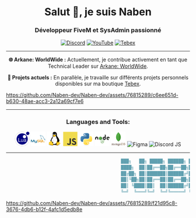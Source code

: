 <h1 align="center">Salut 👋, je suis Naben</h1>
<h3 align="center">Développeur FiveM et SysAdmin passionné</h3>

<p align="center">
  <a href="https://discord.gg/jVPyCuVENj"><img src="https://img.shields.io/badge/Discord-Join-blue?style=for-the-badge&logo=discord" alt="Discord"></a>
  <a href="https://www.youtube.com/@nabendev7009/"><img src="https://img.shields.io/badge/YouTube-Subscribe-red?style=for-the-badge&logo=youtube" alt="YouTube"></a>
  <a href="https://naben-dev.tebex.io/"><img src="https://img.shields.io/badge/Tebex-Shop-green?style=for-the-badge&logo=tebex" alt="Tebex"></a>
</p>

---

<p align="center">
  <b>🌐 Arkane: WorldWide :</b> Actuellement, je contribue activement en tant que Technical Leader sur <a href="https://arkane-worldwide.com">Arkane: WorldWide</a>.
</p>

<p align="center">
  <b>🚀 Projets actuels :</b> En parallèle, je travaille sur différents projets personnels disponibles sur ma boutique <a href="https://naben-dev.tebex.io/">Tebex</a>.
</p>

https://github.com/Naben-dev/Naben-dev/assets/76815289/c6ee651d-b630-48ae-acc3-2a12a69cf7e6



---

<h3 align="center">Languages and Tools:</h3>
<p align="center">
  <img src="https://raw.githubusercontent.com/devicons/devicon/master/icons/lua/lua-original-wordmark.svg" alt="Lua" width="40" height="40"/>
  <img src="https://raw.githubusercontent.com/devicons/devicon/master/icons/mysql/mysql-original-wordmark.svg" alt="MySQL" width="40" height="40"/>
  <img src="https://raw.githubusercontent.com/devicons/devicon/master/icons/linux/linux-original.svg" alt="Linux" width="40" height="40"/>
  <img src="https://raw.githubusercontent.com/devicons/devicon/master/icons/javascript/javascript-original.svg" alt="JavaScript" width="40" height="40"/>
  <img src="https://raw.githubusercontent.com/devicons/devicon/master/icons/python/python-original.svg" alt="Python" width="40" height="40"/>
  <img src="https://raw.githubusercontent.com/devicons/devicon/master/icons/nodejs/nodejs-original-wordmark.svg" alt="Node.js" width="40" height="40"/>
  <img src="https://raw.githubusercontent.com/devicons/devicon/master/icons/mongodb/mongodb-original-wordmark.svg" alt="MongoDB" width="40" height="40"/>
  <img src="https://www.vectorlogo.zone/logos/figma/figma-icon.svg" alt="Figma" width="40" height="40"/>
  <img src="https://img.icons8.com/color/48/000000/discord-logo.png" alt="Discord JS" width="40" height="40"/>
</p>

---

```markdown
                                            ███╗   ██╗ █████╗ ██████╗ ███████╗███╗   ██╗
                                            ████╗  ██║██╔══██╗██╔══██╗██╔════╝████╗  ██║
                                            ██╔██╗ ██║███████║██████╔╝█████╗  ██╔██╗ ██║
                                            ██║╚██╗██║██╔══██║██╔══██╗██╔══╝  ██║╚██╗██║
                                            ██║ ╚████║██║  ██║██████╔╝███████╗██║ ╚████║
                                            ╚═╝  ╚═══╝╚═╝  ╚═╝╚═════╝ ╚══════╝╚═╝  ╚═══╝
```


https://github.com/Naben-dev/Naben-dev/assets/76815289/f21d95c8-3676-4db6-b12f-4afc1d5edb8e

